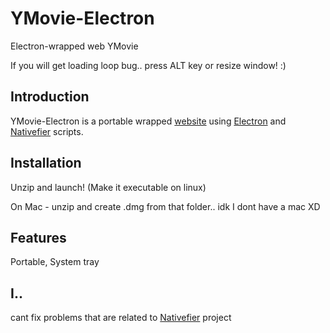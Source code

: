 # YMovie-Electron
 Electron-wrapped web YMovie
 
 If you will get loading loop bug.. press ALT key or resize window! :)

## Introduction

YMovie-Electron is a portable wrapped [website](https://ymovie.streamcinema.cz/) using [Electron](https://www.electronjs.org/) and [Nativefier](https://github.com/nativefier/nativefier/) scripts.

## Installation

Unzip and launch! (Make it executable on linux)

On Mac - unzip and create .dmg from that folder.. idk I dont have a mac XD

## Features

Portable, System tray

## I..
cant fix problems that are related to [Nativefier](https://github.com/nativefier/nativefier/) project
